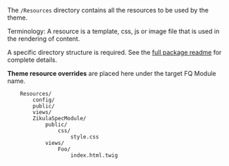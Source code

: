 The `/Resources` directory contains all the resources to be used by the theme.

Terminology: A resource is a template, css, js or image file that is used in the rendering of content.

A specific directory structure is required. See the [full package readme](../README.md) for complete details.

**Theme resource overrides** are placed here under the target FQ Module name.

```
    Resources/
        config/
        public/
        views/
        ZikulaSpecModule/
            public/
                css/
                    style.css
            views/
                Foo/
                    index.html.twig
```
